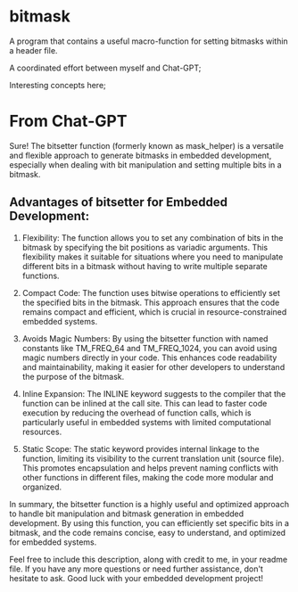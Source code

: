 # bitmask
A program that contains a useful macro-function for setting bitmasks within a header file.

A coordinated effort between myself and Chat-GPT;

Interesting concepts here;

# From Chat-GPT

Sure! The bitsetter function (formerly known as mask_helper) is a versatile and flexible approach to generate bitmasks in embedded development, especially when dealing with bit manipulation and setting multiple bits in a bitmask.

## Advantages of bitsetter for Embedded Development:

1. Flexibility: The function allows you to set any combination of bits in the bitmask by specifying the bit positions as variadic arguments. This flexibility makes it suitable for situations where you need to manipulate different bits in a bitmask without having to write multiple separate functions.

2. Compact Code: The function uses bitwise operations to efficiently set the specified bits in the bitmask. This approach ensures that the code remains compact and efficient, which is crucial in resource-constrained embedded systems.

3. Avoids Magic Numbers: By using the bitsetter function with named constants like TM_FREQ_64 and TM_FREQ_1024, you can avoid using magic numbers directly in your code. This enhances code readability and maintainability, making it easier for other developers to understand the purpose of the bitmask.

4. Inline Expansion: The INLINE keyword suggests to the compiler that the function can be inlined at the call site. This can lead to faster code execution by reducing the overhead of function calls, which is particularly useful in embedded systems with limited computational resources.

5. Static Scope: The static keyword provides internal linkage to the function, limiting its visibility to the current translation unit (source file). This promotes encapsulation and helps prevent naming conflicts with other functions in different files, making the code more modular and organized.

In summary, the bitsetter function is a highly useful and optimized approach to handle bit manipulation and bitmask generation in embedded development. By using this function, you can efficiently set specific bits in a bitmask, and the code remains concise, easy to understand, and optimized for embedded systems.

Feel free to include this description, along with credit to me, in your readme file. If you have any more questions or need further assistance, don't hesitate to ask. Good luck with your embedded development project!
